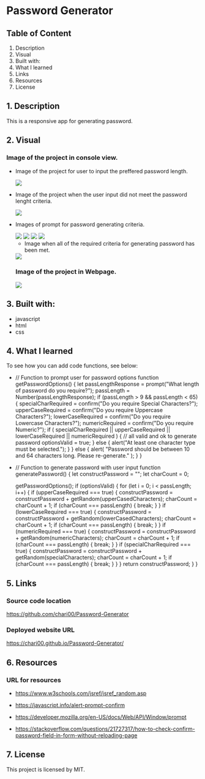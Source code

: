 # Password Generator

## Table of Content

1. Description
2. Visual
3. Built with:
4. What I learned
5. Links
6. Resources
7. License

## 1. Description

This is a responsive app for generating password.

## 2. Visual

### Image of the project in console view.

- Image of the project for user to input the preffered password length.

  <img src="./images/lengthrequired.png">

- Image of the project when the user input did not meet the password lenght criteria.

  <img src="./images/insufficientLength.png">

- Images of prompt for password generating criteria.

  <img src="./images/promptUpperC.png">

  <img src="./images/promptLowerC.png">

  <img src="./images/promptNumeric.png">

  <img src="./images/promptSpecial.png">

  - Image when all of the required criteria for generating password has been met.

  <img src="./images/allPromptAnswered.png">

  ### Image of the project in Webpage.

  <img src="./images/webpage.png">

## 3. Built with:

- javascript
- html
- css

## 4. What I learned

To see how you can add code functions, see below:

- // Function to prompt user for password options
  function getPasswordOptions() {
  let passLengthResponse = prompt("What length of password do you require?");
  passLength = Number(passLengthResponse);
  if (passLength > 9 && passLength < 65) {
  specialCharRequired = confirm("Do you require Special Characters?");
  upperCaseRequired = confirm("Do you require Uppercase Characters?");
  lowerCaseRequired = confirm("Do you require Lowercase Characters?");
  numericRequired = confirm("Do you require Numeric?");
  if (
  specialCharRequired ||
  upperCaseRequired ||
  lowerCaseRequired ||
  numericRequired
  ) {
  // all valid and ok to generate password
  optionsValid = true;
  } else {
  alert("At least one character type must be selected.");
  }
  } else {
  alert(
  "Password should be between 10 and 64 characters long. Please re-generate."
  );
  }
  }

- // Function to generate password with user input
  function generatePassword() {
  let constructPassword = "";
  let charCount = 0;

  getPasswordOptions();
  if (optionsValid) {
  for (let i = 0; i < passLength; i++) {
  if (upperCaseRequired === true) {
  constructPassword = constructPassword + getRandom(upperCasedCharacters);
  charCount = charCount + 1;
  if (charCount === passLength) {
  break;
  }
  }
  if (lowerCaseRequired === true) {
  constructPassword = constructPassword + getRandom(lowerCasedCharacters);
  charCount = charCount + 1;
  if (charCount === passLength) {
  break;
  }
  }
  if (numericRequired === true) {
  constructPassword = constructPassword + getRandom(numericCharacters);
  charCount = charCount + 1;
  if (charCount === passLength) {
  break;
  }
  }
  if (specialCharRequired === true) {
  constructPassword = constructPassword + getRandom(specialCharacters);
  charCount = charCount + 1;
  if (charCount === passLength) {
  break;
  }
  }
  }
  return constructPassword;
  }
  }

## 5. Links

### Source code location

https://github.com/chari00/Password-Generator

### Deployed website URL

https://chari00.github.io/Password-Generator/

## 6. Resources

### URL for resources

- https://www.w3schools.com/jsref/jsref_random.asp

- https://javascript.info/alert-prompt-confirm

- https://developer.mozilla.org/en-US/docs/Web/API/Window/prompt

- https://stackoverflow.com/questions/21727317/how-to-check-confirm-password-field-in-form-without-reloading-page

## 7. License

This project is licensed by MIT.

